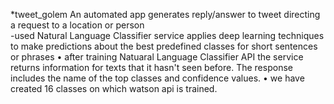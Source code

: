 *tweet_golem
              An automated app generates reply/answer to tweet directing a request to a location or person             
-used Natural Language Classifier service applies deep learning techniques to make predictions about the best predefined classes for short sentences or phrases
•	after training Natuaral Language Classifier API the service returns information for texts that it hasn't seen before. The response includes the name of the top classes and confidence values. 
•	we have created 16 classes on which watson api is trained. 
